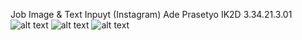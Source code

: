 Job Image & Text Inpuyt (Instagram)
Ade Prasetyo IK2D 3.34.21.3.01
![alt text](https://user-images.githubusercontent.com/94189348/198841245-c57c97a4-18c6-4c7f-93df-318770b636cb.png)
![alt text](https://user-images.githubusercontent.com/94189348/198841278-f6d8a26a-9824-469d-8496-8d57d8f2b5f5.png)
![alt text]()
